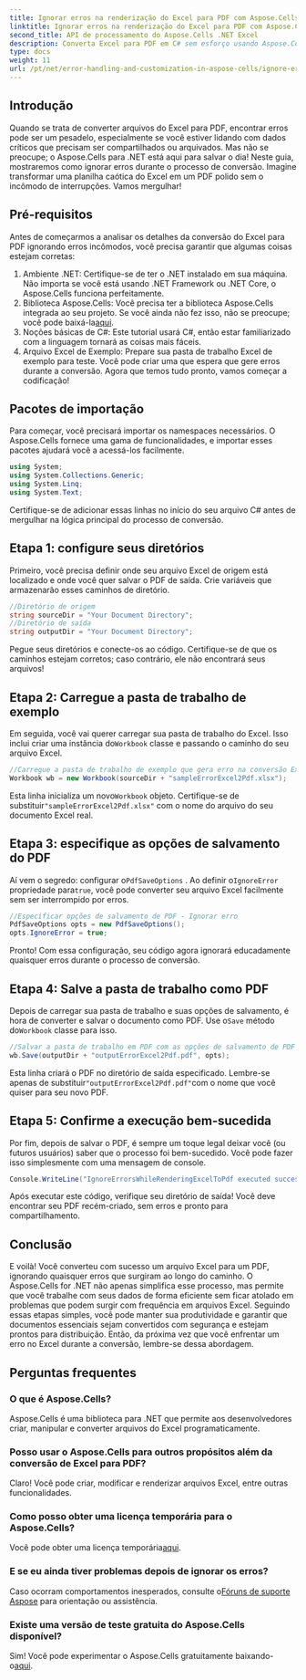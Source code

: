 ```yaml
---
title: Ignorar erros na renderização do Excel para PDF com Aspose.Cells
linktitle: Ignorar erros na renderização do Excel para PDF com Aspose.Cells
second_title: API de processamento do Aspose.Cells .NET Excel
description: Converta Excel para PDF em C# sem esforço usando Aspose.Cells, ignorando erros de conversão e simplificando seu fluxo de trabalho.
type: docs
weight: 11
url: /pt/net/error-handling-and-customization-in-aspose-cells/ignore-errors-while-rendering/
---
```

## Introdução
Quando se trata de converter arquivos do Excel para PDF, encontrar erros pode ser um pesadelo, especialmente se você estiver lidando com dados críticos que precisam ser compartilhados ou arquivados. Mas não se preocupe; o Aspose.Cells para .NET está aqui para salvar o dia! Neste guia, mostraremos como ignorar erros durante o processo de conversão. Imagine transformar uma planilha caótica do Excel em um PDF polido sem o incômodo de interrupções. Vamos mergulhar!
## Pré-requisitos
Antes de começarmos a analisar os detalhes da conversão do Excel para PDF ignorando erros incômodos, você precisa garantir que algumas coisas estejam corretas:
1. Ambiente .NET: Certifique-se de ter o .NET instalado em sua máquina. Não importa se você está usando .NET Framework ou .NET Core, o Aspose.Cells funciona perfeitamente.
2.  Biblioteca Aspose.Cells: Você precisa ter a biblioteca Aspose.Cells integrada ao seu projeto. Se você ainda não fez isso, não se preocupe; você pode baixá-la[aqui](https://releases.aspose.com/cells/net/).
3. Noções básicas de C#: Este tutorial usará C#, então estar familiarizado com a linguagem tornará as coisas mais fáceis.
4. Arquivo Excel de Exemplo: Prepare sua pasta de trabalho Excel de exemplo para teste. Você pode criar uma que espera que gere erros durante a conversão.
Agora que temos tudo pronto, vamos começar a codificação!
## Pacotes de importação
Para começar, você precisará importar os namespaces necessários. O Aspose.Cells fornece uma gama de funcionalidades, e importar esses pacotes ajudará você a acessá-los facilmente.
```csharp
using System;
using System.Collections.Generic;
using System.Linq;
using System.Text;
```
Certifique-se de adicionar essas linhas no início do seu arquivo C# antes de mergulhar na lógica principal do processo de conversão.
## Etapa 1: configure seus diretórios
Primeiro, você precisa definir onde seu arquivo Excel de origem está localizado e onde você quer salvar o PDF de saída. Crie variáveis que armazenarão esses caminhos de diretório.
```csharp
//Diretório de origem
string sourceDir = "Your Document Directory";
//Diretório de saída
string outputDir = "Your Document Directory";
```
Pegue seus diretórios e conecte-os ao código. Certifique-se de que os caminhos estejam corretos; caso contrário, ele não encontrará seus arquivos!
## Etapa 2: Carregue a pasta de trabalho de exemplo
Em seguida, você vai querer carregar sua pasta de trabalho do Excel. Isso inclui criar uma instância do`Workbook` classe e passando o caminho do seu arquivo Excel.
```csharp
//Carregue a pasta de trabalho de exemplo que gera erro na conversão Excel2Pdf
Workbook wb = new Workbook(sourceDir + "sampleErrorExcel2Pdf.xlsx");
```
 Esta linha inicializa um novo`Workbook` objeto. Certifique-se de substituir`"sampleErrorExcel2Pdf.xlsx"` com o nome do arquivo do seu documento Excel real.
## Etapa 3: especifique as opções de salvamento do PDF
 Aí vem o segredo: configurar o`PdfSaveOptions` . Ao definir o`IgnoreError` propriedade para`true`, você pode converter seu arquivo Excel facilmente sem ser interrompido por erros.
```csharp
//Especificar opções de salvamento de PDF - Ignorar erro
PdfSaveOptions opts = new PdfSaveOptions();
opts.IgnoreError = true;
```
Pronto! Com essa configuração, seu código agora ignorará educadamente quaisquer erros durante o processo de conversão.
## Etapa 4: Salve a pasta de trabalho como PDF
 Depois de carregar sua pasta de trabalho e suas opções de salvamento, é hora de converter e salvar o documento como PDF. Use o`Save` método do`Workbook` classe para isso.
```csharp
//Salvar a pasta de trabalho em PDF com as opções de salvamento de PDF
wb.Save(outputDir + "outputErrorExcel2Pdf.pdf", opts);
```
 Esta linha criará o PDF no diretório de saída especificado. Lembre-se apenas de substituir`"outputErrorExcel2Pdf.pdf"`com o nome que você quiser para seu novo PDF.
## Etapa 5: Confirme a execução bem-sucedida
Por fim, depois de salvar o PDF, é sempre um toque legal deixar você (ou futuros usuários) saber que o processo foi bem-sucedido. Você pode fazer isso simplesmente com uma mensagem de console.
```csharp
Console.WriteLine("IgnoreErrorsWhileRenderingExcelToPdf executed successfully.\r\n");
```
Após executar este código, verifique seu diretório de saída! Você deve encontrar seu PDF recém-criado, sem erros e pronto para compartilhamento.
## Conclusão
E voilà! Você converteu com sucesso um arquivo Excel para um PDF, ignorando quaisquer erros que surgiram ao longo do caminho. O Aspose.Cells for .NET não apenas simplifica esse processo, mas permite que você trabalhe com seus dados de forma eficiente sem ficar atolado em problemas que podem surgir com frequência em arquivos Excel.
Seguindo essas etapas simples, você pode manter sua produtividade e garantir que documentos essenciais sejam convertidos com segurança e estejam prontos para distribuição. Então, da próxima vez que você enfrentar um erro no Excel durante a conversão, lembre-se dessa abordagem. 
## Perguntas frequentes
### O que é Aspose.Cells?
Aspose.Cells é uma biblioteca para .NET que permite aos desenvolvedores criar, manipular e converter arquivos do Excel programaticamente.
### Posso usar o Aspose.Cells para outros propósitos além da conversão de Excel para PDF?
Claro! Você pode criar, modificar e renderizar arquivos Excel, entre outras funcionalidades.
### Como posso obter uma licença temporária para o Aspose.Cells?
 Você pode obter uma licença temporária[aqui](https://purchase.aspose.com/temporary-license/).
### E se eu ainda tiver problemas depois de ignorar os erros?
 Caso ocorram comportamentos inesperados, consulte o[Fóruns de suporte Aspose](https://forum.aspose.com/c/cells/9) para orientação ou assistência.
### Existe uma versão de teste gratuita do Aspose.Cells disponível?
 Sim! Você pode experimentar o Aspose.Cells gratuitamente baixando-o[aqui](https://releases.aspose.com/).